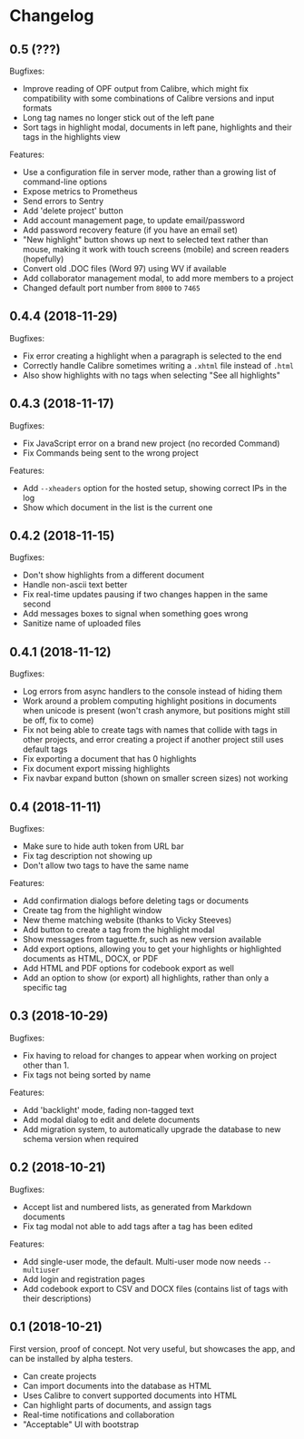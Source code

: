 Changelog
=========

0.5 (???)
---------

Bugfixes:
* Improve reading of OPF output from Calibre, which might fix compatibility with some combinations of Calibre versions and input formats
* Long tag names no longer stick out of the left pane
* Sort tags in highlight modal, documents in left pane, highlights and their tags in the highlights view

Features:
* Use a configuration file in server mode, rather than a growing list of command-line options
* Expose metrics to Prometheus
* Send errors to Sentry
* Add 'delete project' button
* Add account management page, to update email/password
* Add password recovery feature (if you have an email set)
* "New highlight" button shows up next to selected text rather than mouse, making it work with touch screens (mobile) and screen readers (hopefully)
* Convert old .DOC files (Word 97) using WV if available
* Add collaborator management modal, to add more members to a project
* Changed default port number from `8000` to `7465`

0.4.4 (2018-11-29)
------------------

Bugfixes:
* Fix error creating a highlight when a paragraph is selected to the end
* Correctly handle Calibre sometimes writing a `.xhtml` file instead of `.html`
* Also show highlights with no tags when selecting "See all highlights"

0.4.3 (2018-11-17)
------------------

Bugfixes:
* Fix JavaScript error on a brand new project (no recorded Command)
* Fix Commands being sent to the wrong project

Features:
* Add `--xheaders` option for the hosted setup, showing correct IPs in the log
* Show which document in the list is the current one

0.4.2 (2018-11-15)
------------------

Bugfixes:
* Don't show highlights from a different document
* Handle non-ascii text better
* Fix real-time updates pausing if two changes happen in the same second
* Add messages boxes to signal when something goes wrong
* Sanitize name of uploaded files

0.4.1 (2018-11-12)
------------------

Bugfixes:
* Log errors from async handlers to the console instead of hiding them
* Work around a problem computing highlight positions in documents when unicode is present (won't crash anymore, but positions might still be off, fix to come)
* Fix not being able to create tags with names that collide with tags in other projects, and error creating a project if another project still uses default tags
* Fix exporting a document that has 0 highlights
* Fix document export missing highlights
* Fix navbar expand button (shown on smaller screen sizes) not working

0.4 (2018-11-11)
----------------

Bugfixes:
* Make sure to hide auth token from URL bar
* Fix tag description not showing up
* Don't allow two tags to have the same name

Features:
* Add confirmation dialogs before deleting tags or documents
* Create tag from the highlight window
* New theme matching website (thanks to Vicky Steeves)
* Add button to create a tag from the highlight modal
* Show messages from taguette.fr, such as new version available
* Add export options, allowing you to get your highlights or highlighted documents as HTML, DOCX, or PDF
* Add HTML and PDF options for codebook export as well
* Add an option to show (or export) all highlights, rather than only a specific tag

0.3 (2018-10-29)
----------------

Bugfixes:
* Fix having to reload for changes to appear when working on project other than 1.
* Fix tags not being sorted by name

Features:
* Add 'backlight' mode, fading non-tagged text
* Add modal dialog to edit and delete documents
* Add migration system, to automatically upgrade the database to new schema version when required

0.2 (2018-10-21)
----------------

Bugfixes:
* Accept list and numbered lists, as generated from Markdown documents
* Fix tag modal not able to add tags after a tag has been edited

Features:
* Add single-user mode, the default. Multi-user mode now needs `--multiuser`
* Add login and registration pages
* Add codebook export to CSV and DOCX files (contains list of tags with their descriptions)

0.1 (2018-10-21)
----------------

First version, proof of concept. Not very useful, but showcases the app, and can be installed by alpha testers.

* Can create projects
* Can import documents into the database as HTML
* Uses Calibre to convert supported documents into HTML
* Can highlight parts of documents, and assign tags
* Real-time notifications and collaboration
* "Acceptable" UI with bootstrap
